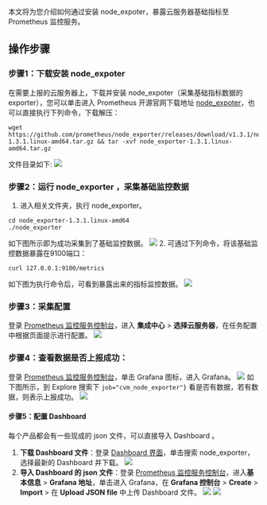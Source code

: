 本文将为您介绍如何通过安装 node_expoter，暴露云服务器基础指标至 Prometheus 监控服务。

## 操作步骤

### 步骤1：下载安装 node_expoter
在需要上报的云服务器上，下载并安装 node_expoter（采集基础指标数据的 exporter），您可以单击进入 Prometheus 开源官网下载地址 [node_expoter](https://prometheus.io/download/#node_exporter)，也可以直接执行下列命令，下载解压：
```
wget https://github.com/prometheus/node_exporter/releases/download/v1.3.1/node_exporter-1.3.1.linux-amd64.tar.gz && tar -xvf node_exporter-1.3.1.linux-amd64.tar.gz
```
文件目录如下: 
![](https://qcloudimg.tencent-cloud.cn/raw/215bcb6ce3c069bd73eda5a9b1f8bdee.jfif)

### 步骤2：运行 node_exporter ，采集基础监控数据
1. 进入相关文件夹，执行 node_exporter。
```
cd node_exporter-1.3.1.linux-amd64
./node_exporter
```
如下图所示即为成功采集到了基础监控数据。
![](https://qcloudimg.tencent-cloud.cn/raw/fb9bb9fcfb6f0e1a47ec2942e7215299.png)
2. 可通过下列命令，将该基础监控数据暴露在9100端口：
```
curl 127.0.0.1:9100/metrics
```
如下图为执行命令后，可看到暴露出来的指标监控数据。
![](https://qcloudimg.tencent-cloud.cn/raw/4295420750699bf57711deb515319131.jfif)

### 步骤3：采集配置
登录 [Prometheus 监控服务控制台](https://console.cloud.tencent.com/monitor/prometheus)，进入 **集成中心**  > **选择云服务器**，在任务配置中根据页面提示进行配置。
![](https://qcloudimg.tencent-cloud.cn/raw/7f09712ba63621c3f6635c224f90f2ff.png)


### 步骤4：查看数据是否上报成功：
登录 [Prometheus 监控服务控制台](https://console.cloud.tencent.com/monitor/prometheus)，单击 Grafana 图标，进入 Grafana。
![](https://qcloudimg.tencent-cloud.cn/raw/d1d5a1bc33284f949a4d02286166262e.png)
如下图所示，到 Explore 搜索下 `job="cvm_node_exporter"}` 看是否有数据，若有数据，则表示上报成功。
![](https://qcloudimg.tencent-cloud.cn/raw/f31c1e88560bd7dce8649f1b015aea03.png)
	 
#### 步骤5：配置 Dashboard 	 
每个产品都会有一些现成的 json 文件，可以直接导入 Dashboard 。  
1. **下载 Dashboard 文件**：登录 [Dashboard 界面](https://grafana.com/grafana/dashboards/)，单击搜索 node_exporter，选择最新的 Dashboard 并下载。
![](https://qcloudimg.tencent-cloud.cn/raw/3b864762d3c049a3793312687b11daa3.png)
2.  **导入 Dashboard 的 json 文件**：登录 [Prometheus 监控服务控制台](https://console.cloud.tencent.com/monitor/prometheus)，进入**基本信息** > **Grafana 地址**，单击进入 Grafana，在 **Grafana 控制台** > **Create** > **Import** > 在 **Upload JSON file** 中上传 Dashboard 文件。
![](https://qcloudimg.tencent-cloud.cn/raw/fbbda643258f052fdadd0f49f4c3a3bb.png)
![](https://qcloudimg.tencent-cloud.cn/raw/e95aab1e308f92a4a14dc6e7e3f19ed5.png)
